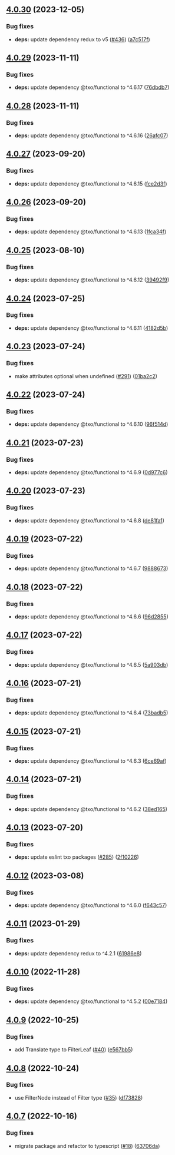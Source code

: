 ## [4.0.30](https://github.com/technology-studio/redux/compare/v4.0.29...v4.0.30) (2023-12-05)


### Bug fixes

* **deps:** update dependency redux to v5 ([#436](https://github.com/technology-studio/redux/issues/436)) ([a7c517f](https://github.com/technology-studio/redux/commit/a7c517fe01b448d7a27a1e8397b1368281702bb3))

## [4.0.29](https://github.com/technology-studio/redux/compare/v4.0.28...v4.0.29) (2023-11-11)


### Bug fixes

* **deps:** update dependency @txo/functional to ^4.6.17 ([76dbdb7](https://github.com/technology-studio/redux/commit/76dbdb7318085fbe0e79e0cec0a0aa9ef34b03cf))

## [4.0.28](https://github.com/technology-studio/redux/compare/v4.0.27...v4.0.28) (2023-11-11)


### Bug fixes

* **deps:** update dependency @txo/functional to ^4.6.16 ([26afc07](https://github.com/technology-studio/redux/commit/26afc072403a7c3de4ffd3c329b70630688404a4))

## [4.0.27](https://github.com/technology-studio/redux/compare/v4.0.26...v4.0.27) (2023-09-20)


### Bug fixes

* **deps:** update dependency @txo/functional to ^4.6.15 ([fce2d3f](https://github.com/technology-studio/redux/commit/fce2d3fbb9d7a2b29807008b11efd3035c5fe8b1))

## [4.0.26](https://github.com/technology-studio/redux/compare/v4.0.25...v4.0.26) (2023-09-20)


### Bug fixes

* **deps:** update dependency @txo/functional to ^4.6.13 ([1fca34f](https://github.com/technology-studio/redux/commit/1fca34f5284e17f219dab443bd5d7b363dc6f76c))

## [4.0.25](https://github.com/technology-studio/redux/compare/v4.0.24...v4.0.25) (2023-08-10)


### Bug fixes

* **deps:** update dependency @txo/functional to ^4.6.12 ([39492f9](https://github.com/technology-studio/redux/commit/39492f90dbf043854a37db144f8834bba83686c9))

## [4.0.24](https://github.com/technology-studio/redux/compare/v4.0.23...v4.0.24) (2023-07-25)


### Bug fixes

* **deps:** update dependency @txo/functional to ^4.6.11 ([4182d5b](https://github.com/technology-studio/redux/commit/4182d5b3c686d245a2c2eee3bdbc199c3832789d))

## [4.0.23](https://github.com/technology-studio/redux/compare/v4.0.22...v4.0.23) (2023-07-24)


### Bug fixes

* make attributes optional when undefined ([#291](https://github.com/technology-studio/redux/issues/291)) ([01ba2c2](https://github.com/technology-studio/redux/commit/01ba2c21ace6591cfb89581f4d404590815a2fa2))

## [4.0.22](https://github.com/technology-studio/redux/compare/v4.0.21...v4.0.22) (2023-07-24)


### Bug fixes

* **deps:** update dependency @txo/functional to ^4.6.10 ([96f514d](https://github.com/technology-studio/redux/commit/96f514d5a49bd166e94163e266f0164c8febc370))

## [4.0.21](https://github.com/technology-studio/redux/compare/v4.0.20...v4.0.21) (2023-07-23)


### Bug fixes

* **deps:** update dependency @txo/functional to ^4.6.9 ([0d977c6](https://github.com/technology-studio/redux/commit/0d977c6421511b425ebd71bb3d1d87e57cdb8b19))

## [4.0.20](https://github.com/technology-studio/redux/compare/v4.0.19...v4.0.20) (2023-07-23)


### Bug fixes

* **deps:** update dependency @txo/functional to ^4.6.8 ([de81fa1](https://github.com/technology-studio/redux/commit/de81fa13b9635744d9141b442895247fb6511260))

## [4.0.19](https://github.com/technology-studio/redux/compare/v4.0.18...v4.0.19) (2023-07-22)


### Bug fixes

* **deps:** update dependency @txo/functional to ^4.6.7 ([9888673](https://github.com/technology-studio/redux/commit/9888673351be6fa056d03da6834de535413f427e))

## [4.0.18](https://github.com/technology-studio/redux/compare/v4.0.17...v4.0.18) (2023-07-22)


### Bug fixes

* **deps:** update dependency @txo/functional to ^4.6.6 ([96d2855](https://github.com/technology-studio/redux/commit/96d2855d256d9adf09f34e3da2ef78579cb8ee1e))

## [4.0.17](https://github.com/technology-studio/redux/compare/v4.0.16...v4.0.17) (2023-07-22)


### Bug fixes

* **deps:** update dependency @txo/functional to ^4.6.5 ([5a903db](https://github.com/technology-studio/redux/commit/5a903db800646866c648e2f98d5c865bbb85c131))

## [4.0.16](https://github.com/technology-studio/redux/compare/v4.0.15...v4.0.16) (2023-07-21)


### Bug fixes

* **deps:** update dependency @txo/functional to ^4.6.4 ([73badb5](https://github.com/technology-studio/redux/commit/73badb5bcab63c1fc3c7541993feb8afbafcea72))

## [4.0.15](https://github.com/technology-studio/redux/compare/v4.0.14...v4.0.15) (2023-07-21)


### Bug fixes

* **deps:** update dependency @txo/functional to ^4.6.3 ([6ce69af](https://github.com/technology-studio/redux/commit/6ce69afe9ccbd52728d7619bb9a400bc6570eae5))

## [4.0.14](https://github.com/technology-studio/redux/compare/v4.0.13...v4.0.14) (2023-07-21)


### Bug fixes

* **deps:** update dependency @txo/functional to ^4.6.2 ([38ed165](https://github.com/technology-studio/redux/commit/38ed165f6d173a605ef317a3a92ada50a12d9425))

## [4.0.13](https://github.com/technology-studio/redux/compare/v4.0.12...v4.0.13) (2023-07-20)


### Bug fixes

* **deps:** update eslint txo packages ([#285](https://github.com/technology-studio/redux/issues/285)) ([2f10226](https://github.com/technology-studio/redux/commit/2f102262a5d156e23a6a9e68dd32622212f17ce4))

## [4.0.12](https://github.com/technology-studio/redux/compare/v4.0.11...v4.0.12) (2023-03-08)


### Bug fixes

* **deps:** update dependency @txo/functional to ^4.6.0 ([f643c57](https://github.com/technology-studio/redux/commit/f643c572da99ad4275775f4236c282a9b3db9fb7))

## [4.0.11](https://github.com/technology-studio/redux/compare/v4.0.10...v4.0.11) (2023-01-29)


### Bug fixes

* **deps:** update dependency redux to ^4.2.1 ([61986e8](https://github.com/technology-studio/redux/commit/61986e8f472ec90fa5ef5eb17c304107b72623c1))

## [4.0.10](https://github.com/technology-studio/redux/compare/v4.0.9...v4.0.10) (2022-11-28)


### Bug fixes

* **deps:** update dependency @txo/functional to ^4.5.2 ([00e7184](https://github.com/technology-studio/redux/commit/00e7184da8212387d87583df84034fd8b28fd9d9))

## [4.0.9](https://github.com/technology-studio/redux/compare/v4.0.8...v4.0.9) (2022-10-25)


### Bug fixes

* add Translate type to FilterLeaf ([#40](https://github.com/technology-studio/redux/issues/40)) ([e567bb5](https://github.com/technology-studio/redux/commit/e567bb529e90aa74da112fabaae7d667560dba4b))

## [4.0.8](https://github.com/technology-studio/redux/compare/v4.0.7...v4.0.8) (2022-10-24)


### Bug fixes

* use FilterNode instead of Filter type ([#35](https://github.com/technology-studio/redux/issues/35)) ([df73828](https://github.com/technology-studio/redux/commit/df7382876c4cbb0626c7e0f633eeaca4314eca70))

## [4.0.7](https://github.com/technology-studio/redux/compare/v4.0.6...v4.0.7) (2022-10-16)


### Bug fixes

* migrate package and refactor to typescript ([#18](https://github.com/technology-studio/redux/issues/18)) ([63706da](https://github.com/technology-studio/redux/commit/63706da8c7080d633a4a092bab808dc54efe9bd1))
